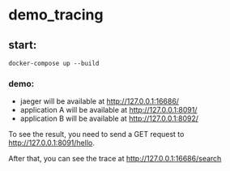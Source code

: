# demo_tracing

## start:
```shell
docker-compose up --build
```

### demo:

- jaeger will be available at http://127.0.0.1:16686/
- application A will be available at http://127.0.0.1:8091/
- application B will be available at http://127.0.0.1:8092/

To see the result, you need to send a GET request to http://127.0.0.1:8091/hello.

After that, you can see the trace at http://127.0.0.1:16686/search
